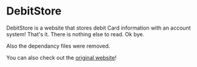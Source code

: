# DebitStore
DebitStore is a website that stores debit Card information with an account system! That's it. There is nothing else to read. Ok bye.

Also the dependancy files were removed.

You can also check out the [original website](https://debitstore.softsquirrel.tk/)! 
